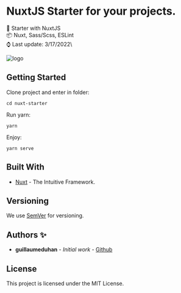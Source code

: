 # NuxtJS Starter for your projects.

🦾 Starter with NuxtJS\
📦 Nuxt, Sass/Scss, ESLint\
⌚ Last update: 3/17/2022\

![logo](https://repository-images.githubusercontent.com/471003708/97a9b6cf-401b-464e-9a0e-afcd5a5b3bc3)

## Getting Started

Clone project and enter in folder:

```
cd nuxt-starter
```

Run yarn:

```
yarn
```

Enjoy:

```
yarn serve
```

## Built With

- [Nuxt](https://nuxtjs.org/) - The Intuitive Framework.

## Versioning

We use [SemVer](http://semver.org/) for versioning.

## Authors ✨

- **guillaumeduhan** - _Initial work_ - [Github](https://github.com/guillaumeduhan)

## License

This project is licensed under the MIT License.
